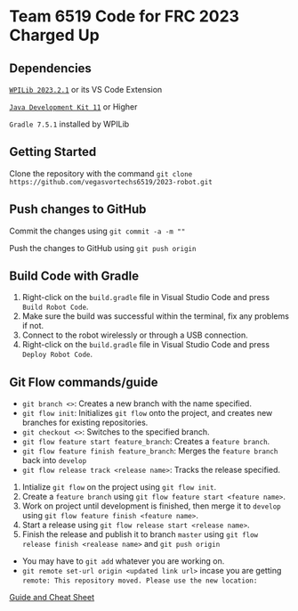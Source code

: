 # Team 6519 Code for FRC 2023 Charged Up

## Dependencies
[`WPILib 2023.2.1`](https://github.com/wpilibsuite/allwpilib/releases/tag/v2023.2.1) or its VS Code Extension

[`Java Development Kit 11`](https://www.oracle.com/java/technologies/downloads/#java11) or Higher

`Gradle 7.5.1` installed by WPILib

## Getting Started
Clone the repository with the command `git clone https://github.com/vegasvortechs6519/2023-robot.git`

## Push changes to GitHub
Commit the changes using `git commit -a -m ""`

Push the changes to GitHub using `git push origin`

## Build Code with Gradle
1. Right-click on the `build.gradle` file in Visual Studio Code and press `Build Robot Code`.
2. Make sure the build was successful within the terminal, fix any problems if not.
3. Connect to the robot wirelessly or through a USB connection.
4. Right-click on the `build.gradle` file in Visual Studio Code and press `Deploy Robot Code`.

## Git Flow commands/guide
- `git branch <>`: Creates a new branch with the name specified.
- `git flow init`: Initializes `git flow` onto the project, and creates new branches for existing repositories.
- `git checkout <>`: Switches to the specified branch. 
- `git flow feature start feature_branch`: Creates a `feature branch`.
- `git flow feature finish feature_branch`: Merges the `feature branch` back into `develop`
- `git flow release track <release name>`: Tracks the release specified.

1. Intialize `git flow` on the project using `git flow init`.
2. Create a `feature branch` using `git flow feature start <feature name>`.
3. Work on project until development is finished, then merge it to `develop` using `git flow feature finish <feature name>`.
4. Start a release using `git flow release start <release name>`.
5. Finish the release and publish it to branch `master` using `git flow release finish <realease name>` and `git push origin`

- You may have to `git add` whatever you are working on.
- `git remote set-url origin <updated link url>` incase you are getting `remote: This repository moved. Please use the new location:`

[Guide and Cheat Sheet](https://danielkummer.github.io/git-flow-cheatsheet/)